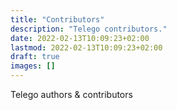 ```yaml
---
title: "Contributors"
description: "Telego contributors."
date: 2022-02-13T10:09:23+02:00
lastmod: 2022-02-13T10:09:23+02:00
draft: true
images: []
---
```


Telego authors & contributors
